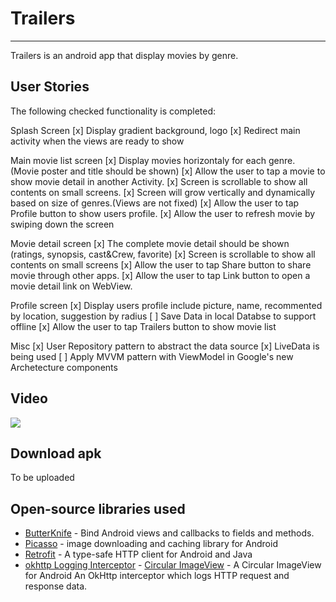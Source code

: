  # Trailers
 -------
 Trailers is an android app that display movies by genre.

 ## User Stories
 The following checked functionality is completed:

 Splash Screen
   [x] Display gradient background, logo
   [x] Redirect main activity when the views are ready to show
   
 Main movie list screen
  [x] Display movies horizontaly for each genre. (Movie poster and title should be shown)
  [x] Allow the user to tap a movie to show movie detail in another Activity.
  [x] Screen is scrollable to show all contents on small screens.
  [x] Screen will grow vertically and dynamically based on size of genres.(Views are not fixed)
  [x] Allow the user to tap Profile button to show users profile.
  [x] Allow the user to refresh movie by swiping down the screen

 Movie detail screen
  [x] The complete movie detail should be shown (ratings, synopsis, cast&Crew, favorite)
  [x] Screen is scrollable to show all contents on small screens
  [x] Allow the user to tap Share button to share movie through other apps.
  [x] Allow the user to tap Link button to open a movie detail link on WebView.

 Profile screen
  [x] Display users profile include picture, name, recommented by location, suggestion by radius
  [ ] Save Data in local Databse to support offline
  [x] Allow the user to tap Trailers button to show movie list

 Misc
 [x] User Repository pattern to abstract the data source
 [x] LiveData is being used
 [ ] Apply MVVM pattern with ViewModel in Google's new Archetecture components

## Video
![](record/record.gif)

## Download apk
To be uploaded

## Open-source libraries used

- [ButterKnife](https://github.com/JakeWharton/butterknife) - Bind Android views and callbacks to fields and methods.
- [Picasso](http://square.github.io/picasso/) - image downloading and caching library for Android
- [Retrofit](https://square.github.io/retrofit/) - A type-safe HTTP client for Android and Java
- [okhttp Logging Interceptor](https://github.com/square/okhttp/tree/master/okhttp-logging-interceptor) - [Circular ImageView](https://github.com/hdodenhof/CircleImageView) - A Circular ImageView for Android
An OkHttp interceptor which logs HTTP request and response data.

